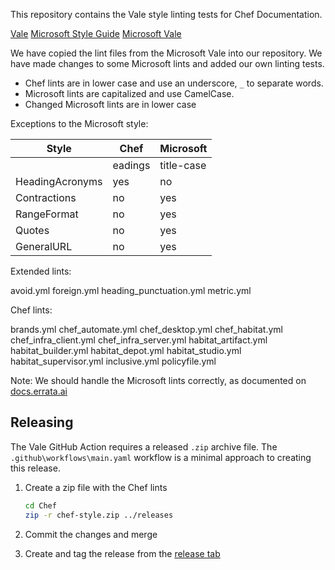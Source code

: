 This repository contains the Vale style linting tests for Chef Documentation.

[Vale](https://docs.errata.ai/)
[Microsoft Style Guide](https://docs.microsoft.com/en-us/style-guide/welcome/)
[Microsoft Vale](https://github.com/errata-ai/Microsoft)

We have copied the lint files from the Microsoft Vale into our repository. We have made changes to some Microsoft lints and added our own linting tests.

- Chef lints are in lower case and use an underscore, `_` to separate words.
- Microsoft lints are capitalized and use CamelCase.
- Changed Microsoft lints are in lower case

Exceptions to the Microsoft style:

|Style|Chef|Microsoft|
|-----|----|---------|
||eadings|title-case|sentence-case|
|HeadingAcronyms|yes|no|
|Contractions|no|yes|
|RangeFormat|no|yes|
|Quotes|no|yes|
|GeneralURL|no|yes|

Extended lints:

avoid.yml
foreign.yml
heading_punctuation.yml
metric.yml

Chef lints:

brands.yml
chef_automate.yml
chef_desktop.yml
chef_habitat.yml
chef_infra_client.yml
chef_infra_server.yml
habitat_artifact.yml
habitat_builder.yml
habitat_depot.yml
habitat_studio.yml
habitat_supervisor.yml
inclusive.yml
policyfile.yml

Note: We should handle the Microsoft lints correctly, as documented on [docs.errata.ai](https://docs.errata.ai/vale/config)

## Releasing

The Vale GitHub Action requires a released `.zip` archive file. The `.github\workflows\main.yaml` workflow is a minimal approach to creating this release.

1. Create a zip file with the Chef lints

    ```bash
    cd Chef
    zip -r chef-style.zip ../releases
    ```

2. Commit the changes and merge
3. Create and tag the release from the [release tab](https://github.com/chef/vale-chef/releases)

